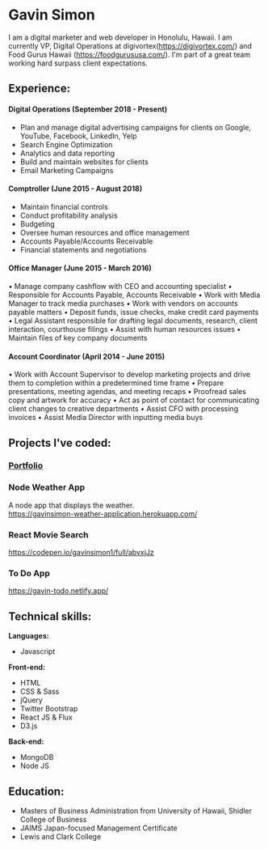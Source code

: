 # Gavin Simon

I am a digital marketer and web developer in Honolulu, Hawaii. I am currently VP, Digital Operations at digivortex(https://digivortex.com/) and Food Gurus Hawaii (https://foodgurususa.com/).   I'm part of a great team working hard surpass client expectations.


## Experience:

#### Digital Operations (September 2018 - Present)
* Plan and manage digital advertising campaigns for clients on Google, YouTube, Facebook, LinkedIn, Yelp
* Search Engine Optimization
* Analytics and data reporting
* Build and maintain websites for clients
* Email Marketing Campaigns

#### Comptroller (June 2015 - August 2018)
* Maintain financial controls
* Conduct profitability analysis
* Budgeting
* Oversee human resources and office management
* Accounts Payable/Accounts Receivable
* Financial statements and negotiations

#### Office Manager (June 2015 - March 2016)
• Manage company cashflow with CEO and accounting specialist
• Responsible for Accounts Payable, Accounts Receivable
• Work with Media Manager to track media purchases
• Work with vendors on accounts payable matters
• Deposit funds, issue checks, make credit card payments
• Legal Assistant responsible for drafting legal documents, research, client interaction, courthouse filings
• Assist with human resources issues
• Maintain files of key company documents
#### Account Coordinator (April 2014 - June 2015)
• Work with Account Supervisor to develop marketing projects and drive them to completion within a predetermined time frame
• Prepare presentations, meeting agendas, and meeting recaps
• Proofread sales copy and artwork for accuracy
• Act as point of contact for communicating client changes to creative departments
• Assist CFO with processing invoices
• Assist Media Director with inputting media buys

## Projects I've coded:
### [Portfolio](https://gavinsimon1.github.io/)
### Node Weather App 
A node app that displays the weather.  
https://gavinsimon-weather-application.herokuapp.com/

### React Movie Search 
https://codepen.io/gavinsimon1/full/abvxjJz

### To Do App
https://gavin-todo.netlify.app/

## Technical skills:

**Languages:**

* Javascript

**Front-end:**

* HTML
* CSS & Sass
* jQuery
* Twitter Bootstrap
* React JS & Flux
* D3.js

**Back-end:**

* MongoDB
* Node JS

## Education:
* Masters of Business Administration from University of Hawaii, Shidler College of Business
* JAIMS Japan-focused Management Certificate
* Lewis and Clark College
